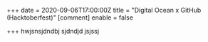 +++
date = 2020-09-06T17:00:00Z
title = "Digital Ocean x GitHub (Hacktoberfest)"
[comment]
enable = false

+++
hwjsnsjdndbj sjdndjd jsjssj